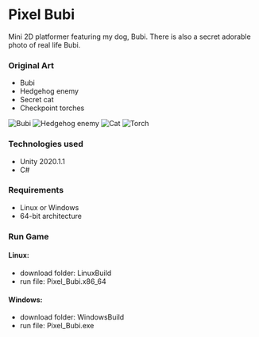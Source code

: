 # Pixel Bubi

Mini 2D platformer featuring my dog, Bubi.
There is also a secret adorable photo of real life Bubi.

### Original Art
* Bubi
* Hedgehog enemy
* Secret cat
* Checkpoint torches

![Bubi](Assets/MyArt/Bubi/Bubi_Idle_0.png)
![Hedgehog enemy](Assets/MyArt/hedgehog/hedgehog-walk-0.png)
![Cat](Assets/MyArt/cat/cat_0.png)
![Torch](Assets/MyArt/torch/torch-lit-1.png)

### Technologies used

* Unity 2020.1.1
* C#

### Requirements

* Linux or Windows
* 64-bit architecture

### Run Game

#### Linux:
* download folder: LinuxBuild
* run file: Pixel\_Bubi.x86\_64

#### Windows:
* download folder: WindowsBuild
* run file: Pixel\_Bubi.exe
 
